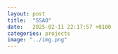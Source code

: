 ```yaml
---
layout: post
title:  "SSAO"
date:   2025-02-11 22:17:57 +0100
categories: projects
image: "../img.png"
---
```


